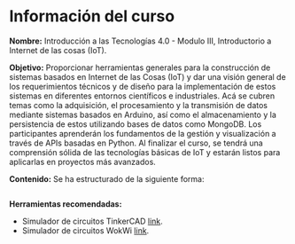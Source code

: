 # Información del curso 

**Nombre:** Introducción a las Tecnologías 4.0 - Modulo III, Introductorio a Internet de las cosas (IoT).

**Objetivo:** Proporcionar herramientas generales para la construcción de sistemas basados en Internet de las Cosas (IoT) y dar una visión general de los requerimientos técnicos y de diseño para la implementación de estos sistemas en diferentes entornos científicos e industriales.  Acá se cubren temas como la adquisición,  el procesamiento y la transmisión de datos mediante sistemas basados en Arduino, así como el almacenamiento y la persistencia de estos utilizando bases de datos como MongoDB. Los participantes aprenderán los fundamentos de la gestión y visualización a través de APIs basadas en Python.  Al finalizar el curso, se tendrá una comprensión sólida de las tecnologías básicas de IoT y estarán listos para aplicarlas en proyectos más avanzados.

**Contenido:** Se ha estructurado de la siguiente forma:
```{tableofcontents}
```
**Herramientas recomendadas:**
* Simulador de circuitos TinkerCAD [link](https://www.tinkercad.com/dashboard).
* Simulador de circuitos WokWi [link](https://wokwi.com/).